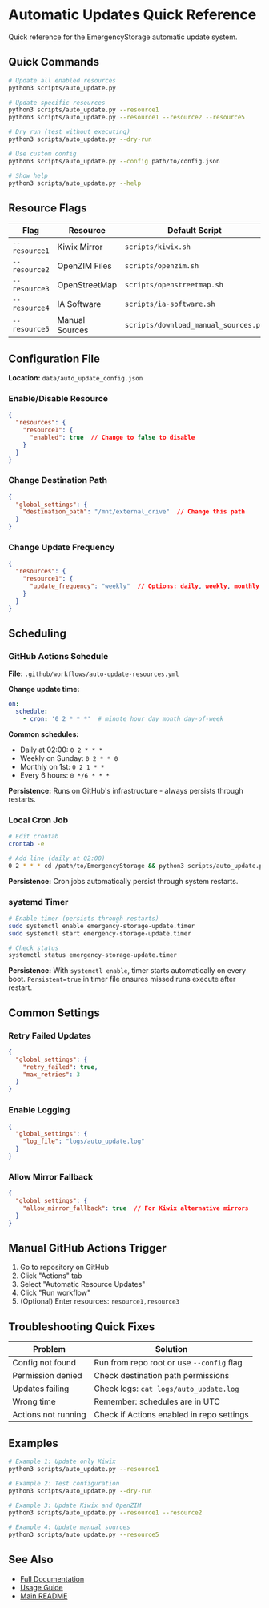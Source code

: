 # Automatic Updates Quick Reference

Quick reference for the EmergencyStorage automatic update system.

## Quick Commands

```bash
# Update all enabled resources
python3 scripts/auto_update.py

# Update specific resources
python3 scripts/auto_update.py --resource1
python3 scripts/auto_update.py --resource1 --resource2 --resource5

# Dry run (test without executing)
python3 scripts/auto_update.py --dry-run

# Use custom config
python3 scripts/auto_update.py --config path/to/config.json

# Show help
python3 scripts/auto_update.py --help
```

## Resource Flags

| Flag | Resource | Default Script |
|------|----------|---------------|
| `--resource1` | Kiwix Mirror | `scripts/kiwix.sh` |
| `--resource2` | OpenZIM Files | `scripts/openzim.sh` |
| `--resource3` | OpenStreetMap | `scripts/openstreetmap.sh` |
| `--resource4` | IA Software | `scripts/ia-software.sh` |
| `--resource5` | Manual Sources | `scripts/download_manual_sources.py` |

## Configuration File

**Location:** `data/auto_update_config.json`

### Enable/Disable Resource

```json
{
  "resources": {
    "resource1": {
      "enabled": true  // Change to false to disable
    }
  }
}
```

### Change Destination Path

```json
{
  "global_settings": {
    "destination_path": "/mnt/external_drive"  // Change this path
  }
}
```

### Change Update Frequency

```json
{
  "resources": {
    "resource1": {
      "update_frequency": "weekly"  // Options: daily, weekly, monthly
    }
  }
}
```

## Scheduling

### GitHub Actions Schedule

**File:** `.github/workflows/auto-update-resources.yml`

**Change update time:**
```yaml
on:
  schedule:
    - cron: '0 2 * * *'  # minute hour day month day-of-week
```

**Common schedules:**
- Daily at 02:00: `0 2 * * *`
- Weekly on Sunday: `0 2 * * 0`
- Monthly on 1st: `0 2 1 * *`
- Every 6 hours: `0 */6 * * *`

**Persistence:** Runs on GitHub's infrastructure - always persists through restarts.

### Local Cron Job

```bash
# Edit crontab
crontab -e

# Add line (daily at 02:00)
0 2 * * * cd /path/to/EmergencyStorage && python3 scripts/auto_update.py
```

**Persistence:** Cron jobs automatically persist through system restarts.

### systemd Timer

```bash
# Enable timer (persists through restarts)
sudo systemctl enable emergency-storage-update.timer
sudo systemctl start emergency-storage-update.timer

# Check status
systemctl status emergency-storage-update.timer
```

**Persistence:** With `systemctl enable`, timer starts automatically on every boot. `Persistent=true` in timer file ensures missed runs execute after restart.

## Common Settings

### Retry Failed Updates

```json
{
  "global_settings": {
    "retry_failed": true,
    "max_retries": 3
  }
}
```

### Enable Logging

```json
{
  "global_settings": {
    "log_file": "logs/auto_update.log"
  }
}
```

### Allow Mirror Fallback

```json
{
  "global_settings": {
    "allow_mirror_fallback": true  // For Kiwix alternative mirrors
  }
}
```

## Manual GitHub Actions Trigger

1. Go to repository on GitHub
2. Click "Actions" tab
3. Select "Automatic Resource Updates"
4. Click "Run workflow"
5. (Optional) Enter resources: `resource1,resource3`

## Troubleshooting Quick Fixes

| Problem | Solution |
|---------|----------|
| Config not found | Run from repo root or use `--config` flag |
| Permission denied | Check destination path permissions |
| Updates failing | Check logs: `cat logs/auto_update.log` |
| Wrong time | Remember: schedules are in UTC |
| Actions not running | Check if Actions enabled in repo settings |

## Examples

```bash
# Example 1: Update only Kiwix
python3 scripts/auto_update.py --resource1

# Example 2: Test configuration
python3 scripts/auto_update.py --dry-run

# Example 3: Update Kiwix and OpenZIM
python3 scripts/auto_update.py --resource1 --resource2

# Example 4: Update manual sources
python3 scripts/auto_update.py --resource5
```

## See Also

- [Full Documentation](AUTO_UPDATE.md)
- [Usage Guide](USAGE.md)
- [Main README](../README.md)
